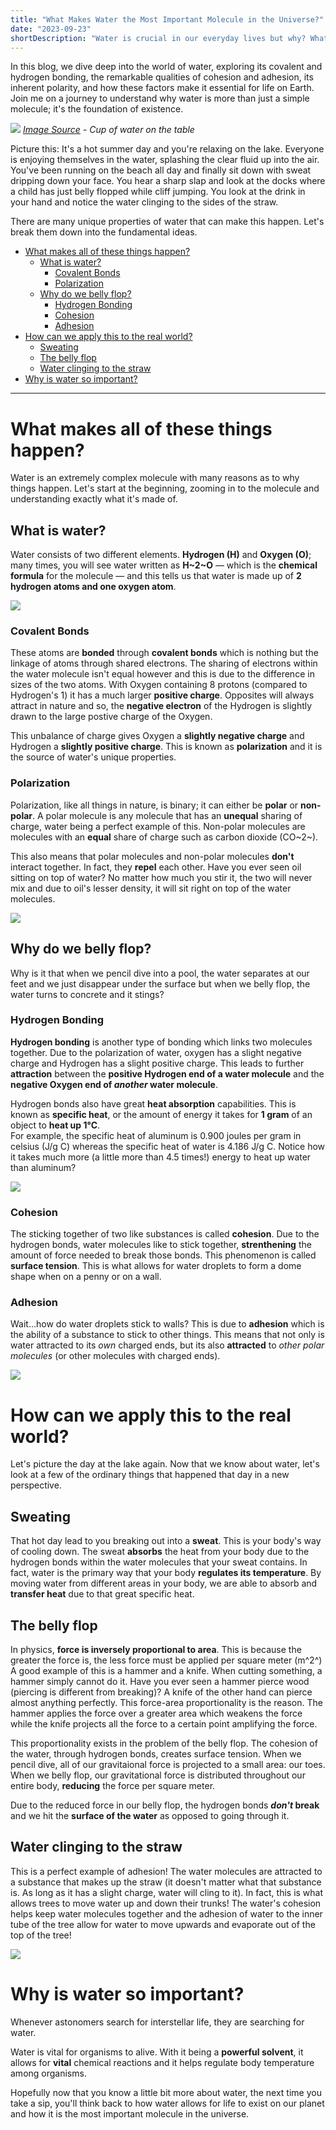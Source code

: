 ```yaml
---
title: "What Makes Water the Most Important Molecule in the Universe?"
date: "2023-09-23"
shortDescription: "Water is crucial in our everyday lives but why? What makes it so important? Let's take a deep dive into the inner workings of this molecule and truly understand what makes it the most important molecule in the universe."
---
```


In this blog, we dive deep into the world of water, exploring its covalent and hydrogen bonding, the remarkable qualities of cohesion and adhesion, its inherent polarity, and how these factors make it essential for life on Earth. Join me on a journey to understand why water is more than just a simple molecule; it's the foundation of existence.

![](/images/blog/water-blog/water_cup.jpg)
*[Image Source](https://www.truthinformed.com/wp-content/uploads/2018/01/Cup-Of-Cold-Water-e1517247188642.jpeg) - Cup of water on the table*

Picture this: It's a hot summer day and you're relaxing on the lake. Everyone is enjoying themselves in the water, splashing the clear fluid up into the air. You've been running on the beach all day and finally sit down with sweat dripping down your face. You hear a sharp slap and look at the docks where a child has just belly flopped while cliff jumping. You look at the drink in your hand and notice the water clinging to the sides of the straw.

There are many unique properties of water that can make this happen. Let's break them down into the fundamental ideas.
- [What makes all of these things happen?](#what-makes-all-of-these-things-happen)
  - [What is water?](#what-is-water)
    - [Covalent Bonds](#covalent-bonds)
    - [Polarization](#polarization)
  - [Why do we belly flop?](#why-do-we-belly-flop)
    - [Hydrogen Bonding](#hydrogen-bonding)
    - [Cohesion](#cohesion)
    - [Adhesion](#adhesion)
- [How can we apply this to the real world?](#how-can-we-apply-this-to-the-real-world)
  - [Sweating](#sweating)
  - [The belly flop](#the-belly-flop)
  - [Water clinging to the straw](#water-clinging-to-the-straw)
- [Why is water so important?](#why-is-water-so-important)

---

# What makes all of these things happen?
Water is an extremely complex molecule with many reasons as to why things happen. Let's start at the beginning, zooming in to the molecule and understanding exactly what it's made of.

## What is water?
Water consists of two different elements. **Hydrogen (H)** and **Oxygen (O)**; many times, you will see water written as **H~2~O** &mdash; which is the **chemical formula** for the molecule &mdash; and this tells us that  water is made up of **2 hydrogen atoms and one oxygen atom**.

![](/images/blog/water-blog/water-formula.png)

### Covalent Bonds
These atoms are **bonded** through **covalent bonds** which is nothing but the linkage of atoms through shared electrons. The sharing of electrons within the water molecule isn't equal however and this is due to the difference in sizes of the two atoms. With Oxygen containing 8 protons (compared to Hydrogen's 1) it has a much larger **positive charge**. Opposites will always attract in nature and so, the **negative electron** of the Hydrogen is slightly drawn to the large postive charge of the Oxygen. 

This unbalance of charge gives Oxygen a **slightly negative charge** and Hydrogen a **slightly positive charge**. This is known as **polarization** and it is the source of water's unique properties.

### Polarization
Polarization, like all things in nature, is binary; it can either be **polar** or **non-polar**. A polar molecule is any molecule that has an **unequal** sharing of charge, water being a perfect example of this. Non-polar molecules are molecules with an **equal** share of charge such as carbon dioxide (CO~2~).

This also means that polar molecules and non-polar molecules **don't** interact together. In fact, they **repel** each other. Have you ever seen oil sitting on top of water? No matter how much you stir it, the two will never mix and due to oil's lesser density, it will sit right on top of the water molecules.

![](/images/blog/water-blog/polar-nonpolar.png)

## Why do we belly flop?
Why is it that when we pencil dive into a pool, the water separates at our feet and we just disappear under the surface but when we belly flop, the water turns to concrete and it stings?

### Hydrogen Bonding
**Hydrogen bonding** is another type of bonding which links two molecules together. Due to the polarization of water, oxygen has a slight negative charge and Hydrogen has a slight positive charge. This leads to further **attraction** between the **positive Hydrogen end of a water molecule** and the **negative Oxygen end of *another* water molecule**.

Hydrogen bonds also have great **heat absorption** capabilities. This is known as **specific heat**, or the amount of energy it takes for **1 gram** of an object to **heat up 1°C**.  
For example, the specific heat of aluminum is 0.900 joules per gram in celsius (J/g C) whereas the specific heat of water is 4.186 J/g C. Notice how it takes much more (a little more than 4.5 times!) energy to heat up water than aluminum?

![](/images/blog/water-blog/hydrogen-bond.png)

### Cohesion
The sticking together of two like substances is called **cohesion**. Due to the hydrogen bonds, water molecules like to stick together, **strenthening** the amount of force needed to break those bonds. This phenomenon is called **surface tension**. This is what allows for water droplets to form a dome shape when on a penny or on a wall.

### Adhesion
Wait...how do water droplets stick to walls? This is due to **adhesion** which is the ability of a substance to stick to other things. This means that not only is water attracted to its *own* charged ends, but its also **attracted** to *other polar molecules* (or other molecules with charged ends).

![](/images/blog/water-blog/cohesion-adhesion.jpeg)

# How can we apply this to the real world?
Let's picture the day at the lake again. Now that we know about water, let's look at a few of the ordinary things that happened that day in a new perspective.

## Sweating
That hot day lead to you breaking out into a **sweat**. This is your body's way of cooling down. The sweat **absorbs** the heat from your body due to the hydrogen bonds within the water molecules that your sweat contains. In fact, water is the primary way that your body **regulates its temperature**. By moving water from different areas in your body, we are able to absorb and **transfer heat** due to that great specific heat.

## The belly flop
In physics, **force is inversely proportional to area**. This is because the greater the force is, the less force must be applied per square meter (m^2^) A good example of this is a hammer and a knife. When cutting something, a hammer simply cannot do it. Have you ever seen a hammer pierce wood (piercing is different from breaking)? A knife of the other hand can pierce almost anything perfectly. This force-area proportionality is the reason. The hammer applies the force over a greater area which weakens the force while the knife projects all the force to a certain point amplifying the force.

This proportionality exists in the problem of the belly flop. The cohesion of the water, through hydrogen bonds, creates surface tension. When we pencil dive, all of our gravitaional force is projected to a small area: our toes. When we belly flop, our gravitational force is distributed throughout our entire body, **reducing** the force per square meter.

Due to the reduced force in our belly flop, the hydrogen bonds ***don't* break** and we hit the **surface of the water** as opposed to going through it.

## Water clinging to the straw
This is a perfect example of adhesion! The water molecules are attracted to a substance that makes up the straw (it doesn't matter what that substance is. As long as it has a slight charge, water will cling to it). In fact, this is what allows trees to move water up and down their trunks! The water's cohesion helps keep water molecules together and the adhesion of water to the inner tube of the tree allow for water to move upwards and evaporate out of the top of the tree!

![](/images/blog/water-blog/adhesion-example.jpeg)

# Why is water so important?
Whenever astonomers search for interstellar life, they are searching for water.

Water is vital for organisms to alive. With it being a **powerful solvent**, it allows for **vital** chemical reactions and it helps regulate body temperature among organisms.

Hopefully now that you know a little bit more about water, the next time you take a sip, you'll think back to how water allows for life to exist on our planet and how it is the most important molecule in the universe. 